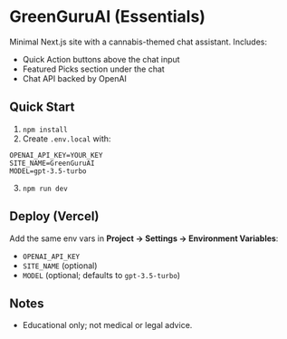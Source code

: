 # GreenGuruAI (Essentials)

Minimal Next.js site with a cannabis-themed chat assistant.
Includes:
- Quick Action buttons above the chat input
- Featured Picks section under the chat
- Chat API backed by OpenAI

## Quick Start
1) `npm install`
2) Create `.env.local` with:
```
OPENAI_API_KEY=YOUR_KEY
SITE_NAME=GreenGuruAI
MODEL=gpt-3.5-turbo
```
3) `npm run dev`

## Deploy (Vercel)
Add the same env vars in **Project → Settings → Environment Variables**:
- `OPENAI_API_KEY`
- `SITE_NAME` (optional)
- `MODEL` (optional; defaults to `gpt-3.5-turbo`)

## Notes
- Educational only; not medical or legal advice.
